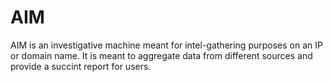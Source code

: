 # AIM
AIM is an investigative machine meant for intel-gathering purposes on an IP or domain name.
It is meant to aggregate data from different sources and provide a succint report for users.
